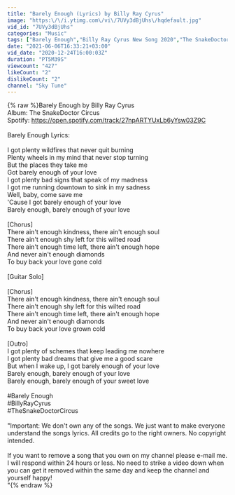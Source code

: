 ```yaml
---
title: "Barely Enough (Lyrics) by Billy Ray Cyrus"
image: "https:\/\/i.ytimg.com\/vi\/7UVy3dBjUhs\/hqdefault.jpg"
vid_id: "7UVy3dBjUhs"
categories: "Music"
tags: ["Barely Enough","Billy Ray Cyrus New Song 2020","The SnakeDoctor Circus"]
date: "2021-06-06T16:33:21+03:00"
vid_date: "2020-12-24T16:00:03Z"
duration: "PT5M39S"
viewcount: "427"
likeCount: "2"
dislikeCount: "2"
channel: "Sky Tune"
---
```

{% raw %}Barely Enough by Billy Ray Cyrus<br />Album: The SnakeDoctor Circus<br />Spotify: <a rel="nofollow" target="blank" href="https://open.spotify.com/track/27npARTYUxLb6yYsw03Z9C">https://open.spotify.com/track/27npARTYUxLb6yYsw03Z9C</a><br /><br />Barely Enough Lyrics:<br /><br />I got plenty wildfires that never quit burning<br />Plenty wheels in my mind that never stop turning<br />But the places they take me<br />Got barely enough of your love<br />I got plenty bad signs that speak of my madness<br />I got me running downtown to sink in my sadness<br />Well, baby, come save me<br />'Cause I got barely enough of your love<br />Barely enough, barely enough of your love<br /><br />[Chorus]<br />There ain't enough kindness, there ain't enough soul<br />There ain't enough shy left for this wilted road<br />There ain't enough time left, there ain't enough hope<br />And never ain't enough diamonds<br />To buy back your love gone cold<br /><br />[Guitar Solo]<br /><br />[Chorus]<br />There ain't enough kindness, there ain't enough soul<br />There ain't enough shy left for this wilted road<br />There ain't enough time left, there ain't enough hope<br />And never ain't enough diamonds<br />To buy back your love grown cold<br /><br />[Outro]<br />I got plenty of schemes that keep leading me nowhere<br />I got plenty bad dreams that give me a good scare<br />But when I wake up, I got barely enough of your love<br />Barely enough, barely enough of your love<br />Barely enough, barely enough of your sweet love<br /><br />#Barely Enough<br />#BillyRayCyrus<br />#TheSnakeDoctorCircus<br /><br />&quot;Important: We don't own any of the songs. We just want to make everyone understand the songs lyrics. All credits go to the right owners. No copyright intended. <br /><br />If you want to remove a song that you own on my channel please e-mail me. I will respond within 24 hours or less. No need to strike a video down when you can get it removed within the same day and keep the channel and yourself happy!<br />&quot;{% endraw %}
